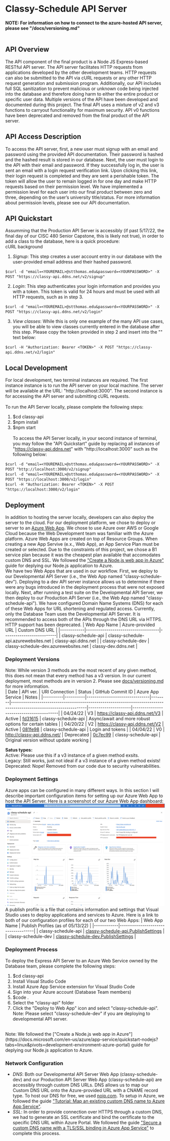 # Classy-Schedule API Server
__NOTE: For information on how to connect to the azure-hosted API server, please see "/docs/versioning.md"__
</br></br>
## API Overview
The API component of the final product is a Node JS Express-based RESTful API server. The API server facilitates HTTP requests from applications developed by the other development teams. HTTP requests can also be submitted to the API via cURL requests or any other HTTP request generation and submission program. Additionally, our API includes full SQL sanitization to prevent malicious or unknown code being injected into the database and therefore doing harm to either the entire product or specific user data. Multiple versions of the API have been developed and documented during this project. The final API uses a mixture of v2 and v3 functions to carryout functionality for maximum security. API v0 functions have been deprecated and removed from the final product of the API server. 

## API Access Description
To access the API server, first, a new user must signup with an email and password using the provided API documentation. Their password is hashed and the hashed result is stored in our database. Next, the user must login to the API with their email and password. If they successfully log in, the user is sent an email with a login request verification link. Upon clicking this link, their login request is completed and they are sent a perishable token. The token will allow the user to remain logged in for one day and make HTTP requests based on their permission level. We have implemented a permission level for each user into our final product between zero and three, depending on the user’s university title/status. For more information about permission levels, please see our API documentation. 

## API Quickstart
Assumming that the Production API Server is accessibly (if past 5/17/22, the final day of our CISC 480 Senior Capstone, this is likely not true), in order to add a class to the database, here is a quick procedure:
</br>
cURL background
1. *Signup*: This step creates a user account entry in our database with the user-provided email address and their hashed password.
```
$curl -d "email=<YOUREMAIL>@stthomas.edu&password=<YOURPASSWORD>" -X POST "https://classy-api.ddns.net/v2/signup"
```
2. *Login*: This step authenticates your login information and provides you with a token. This token is valid for 24 hours and must be used with all HTTP requests, such as in step 3.
```
$curl -d "email=<YOUREMAIL>@stthomas.edu&password=<YOURPASSWORD>" -X POST "https://classy-api.ddns.net/v2/login"
```
3. *View classes*: While this is only one example of the many API use cases, you will be able to view classes currently entered in the database after this step. Please copy the token provided in step 2 and insert into the "<TOKEN>" text below:
```
$curl -H "Authorization: Bearer <TOKEN>" -X POST "https://classy-api.ddns.net/v2/login"
```

## Local Development
For local development, two terminal instances are required. The first instance instance is to run the API server on your local machine. The server will be available at the URL: "http://localhost:3000". The second instance is for accessing the API server and submitting cURL requests. 
</br></br>
To run the API Server locally, please complete the following steps:
1. $cd classy-api
2. $npm install
3. $npm start
</br></br>
To access the API Server locally, in your second instance of terminal, you may follow the "API Quickstart" guide by replacing all instances of "https://classy-api.ddns.net" with "http://localhost:3000" such as the following below:
```
$curl -d "email=<YOUREMAIL>@stthomas.edu&password=<YOURPASSWORD>" -X POST "http://localhost:3000/v2/signup"
$curl -d "email=<YOUREMAIL>@stthomas.edu&password=<YOURPASSWORD>" -X POST "https://localhost:3000/v2/login"
$curl -H "Authorization: Bearer <TOKEN>" -X POST "https://localhost:3000/v2/login"
```

## Deployment
In addition to hosting the server locally, developers can also deploy the server to the cloud. For our deployment platform, we chose to deploy or server to an [Azure Web App](https://azure.microsoft.com/en-us/services/app-service/web/). We chose to use Azure over AWS or Google Cloud because the Web Development team was familiar with the Azure platform. Azure Web Apps are created on top of Resource Groups. When creating a new App Servive (e.x., Web App), an App Service Plan must be created or selected. Due to the constraints of this project, we chose a B1 service plan because it was the cheapest plan available that accomodates custom DNS and SSL. We followed the ["Create a Node.js web app in Azure"](https://docs.microsoft.com/en-us/azure/app-service/quickstart-nodejs?tabs=linux&pivots=development-environment-azure-portal) guide for deplying our Node.js application to Azure.
</br>
We have two Web Apps that are used in our workflow. First, we deploy to our Developmental API Server (i.e., the Web App named "classy-schedule-dev"). Deploying to a dev API server instance allows us to determine if there were any bugs introduced in the deployment process that were not exposed locally. Next, after running a test suite on the Developmental API Server, we then deploy to our Production API Server (i.e., the Web App named "classy-schedule-api"). We have configured Domain Name Systems (DNS) for each of these Web Apps for URL shortening and regulated access. Currently, only the Database Team uses the Developmental API Server. It is recommended to access both of the APIs through the DNS URL via HTTPS. HTTP support has been deprecated.
| Web App Name | Azure-provided URL | Custom DNS URL |
|------------|------------------------------------|--------------------------|
| classy-schedule-api | classy-schedule-api.azurewebsites.net | classy-api.ddns.net |
| classy-schedule-dev | classy-schedule-dev.azurewebsites.net | classy-dev.ddns.net |

### Deployment Versions
Note: While version 3 methods are the most recent of any given method, this does not mean that every method has a v3 version. In our current deployment, most methods are in version 2. Please see [docs/versioning.md](./docs/versioning.md) for more information.
</br>
| Date     | API ver. | URI Connection                | Status | GitHub Commit ID                                                                                                  | Azure App Service   | Notes                                   |
|----------|----------|-------------------------------|--------|-------------------------------------------------------------------------------------------------------------------|---------------------|-----------------------------------------|
| 04/24/22 | V3       | https://classy-api.ddns.net/V3 | Active | [fd31615](https://github.com/elizabethwhalen/CISC480-Spring-2022/commit/fd31615614afc3c1920619136598fc7da3c9fd4b) | classy-schedule-api | Async/await and more robust options for certain tables |
| 04/20/22 | V2       | https://classy-api.ddns.net/V2 | Active | [081fe98](https://github.com/elizabethwhalen/CISC480-Spring-2022/commit/081fe98a2d5377d59a871f55291b30573c68d751) | classy-schedule-api | Login and tokens |
| 04/04/22 | V0       | http://classy-api.ddns.net/   | Deprecated | [0c7ec99](https://github.com/elizabethwhalen/CISC480-Spring-2022/commit/0c7ec9923d5abf9030e9a63c4d0e04b285c98129) | classy-schedule-api | Original version without update working |

**Satus types:**
</br>
Active: Please use this if a v3 instance of a given method exsits. </br>
Legacy: Still works, just not ideal if a v3 instance of a given method exists! </br>
Deprecated: Nope! Removed from our code due to security vulnerabilities.</br>

### Deployment Settings
Azure apps can be configured in many different ways. In this section I will describe important configuration items for setting up our Azure Web App to host the API Server. Here is a screenshot of our Azure Web App dashboard:
![Azure Web App Dashboard](docs/figures/azure-app-overview.png?raw=true "Azure Web App Dashboard")
</br>
A publish profile is a file that contains information and settings that Visual Studio uses to deploy applications and services to Azure. Here is a link to both of our configuration profiles for each of our two Web Apps:
| Web App Name | Publish Profiles (as of 05/13/22) |
|------------|------------------------------------|
| classy-schedule-api | [classy-schedule-api.PublishSettings](/docs/config-settings/classy-schedule-api.PublishSettings) |
| classy-schedule-dev | [classy-schedule-dev.PublishSettings](/docs/config-settings/classy-schedule-dev.PublishSettings) |

### Deployment Process
To deploy the Express API Server to an Azure Web Service owned by the Database team, please complete the following steps:
1. $cd classy-api
2. Install Visual Studio Code
3. Install Azure App Service extension for Visual Studio Code
4. Sign into your Azure account (Database Team members)
5. $code .
6. Select the "classy-api" folder
7. Click the "Deploy to Web App" icon and select "classy-schedule-api". Note: Please select "classy-schedule-dev" if you are deploying to developmental API server.

</br>
Note: We followed the ["Create a Node.js web app in Azure"](https://docs.microsoft.com/en-us/azure/app-service/quickstart-nodejs?tabs=linux&pivots=development-environment-azure-portal) guide for deplying our Node.js application to Azure.

### Network Configuration
- *DNS*: Both our Developmental API Server Web App (classy-schedule-dev) and our Production API Server Web App (classy-schedule-api) are accessibly through custom DNS URLs. DNS allows us to map our Custom DNS URL onto the Azure-provided URL with a CNAME record type. To host our DNS for free, we used [noip.com](https://noip.com). To setup in Azure, we followed the guide ["Tutorial: Map an existing custom DNS name to Azure App Service"](https://docs.microsoft.com/en-us/azure/app-service/app-service-web-tutorial-custom-domain?tabs=a%2Cazurecli).
- *SSL*: In order to provide connection over HTTPS through a custom DNS, we had to generate an SSL certificate and bind the certificate to the specific DNS URL within Azure Portal. We followed the guide ["Secure a custom DNS name with a TLS/SSL binding in Azure App Service"](https://docs.microsoft.com/en-us/azure/app-service/configure-ssl-bindings) to complete this process.
